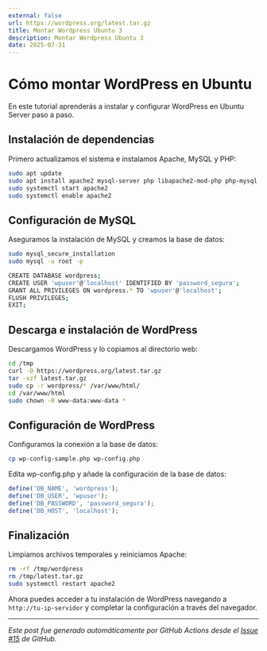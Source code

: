 ```yaml
---
external: false
url: https://wordpress.org/latest.tar.gz
title: Montar Wordpress Ubuntu 3
description: Montar Wordpress Ubuntu 3
date: 2025-07-31
---
```


# Cómo montar WordPress en Ubuntu

En este tutorial aprenderás a instalar y configurar WordPress en Ubuntu Server paso a paso.

## Instalación de dependencias

Primero actualizamos el sistema e instalamos Apache, MySQL y PHP:

```bash
sudo apt update 
sudo apt install apache2 mysql-server php libapache2-mod-php php-mysql -y 
sudo systemctl start apache2 
sudo systemctl enable apache2
```

## Configuración de MySQL

Aseguramos la instalación de MySQL y creamos la base de datos:

```bash
sudo mysql_secure_installation 
sudo mysql -u root -p 

CREATE DATABASE wordpress; 
CREATE USER 'wpuser'@'localhost' IDENTIFIED BY 'password_segura'; 
GRANT ALL PRIVILEGES ON wordpress.* TO 'wpuser'@'localhost'; 
FLUSH PRIVILEGES; 
EXIT;
```

## Descarga e instalación de WordPress

Descargamos WordPress y lo copiamos al directorio web:

```bash
cd /tmp 
curl -O https://wordpress.org/latest.tar.gz 
tar -xzf latest.tar.gz 
sudo cp -r wordpress/* /var/www/html/ 
cd /var/www/html 
sudo chown -R www-data:www-data *
```

## Configuración de WordPress

Configuramos la conexión a la base de datos:

```bash
cp wp-config-sample.php wp-config.php
```

Edita wp-config.php y añade la configuración de la base de datos:

```php
define('DB_NAME', 'wordpress'); 
define('DB_USER', 'wpuser'); 
define('DB_PASSWORD', 'password_segura'); 
define('DB_HOST', 'localhost');
```

## Finalización

Limpiamos archivos temporales y reiniciamos Apache:

```bash
rm -rf /tmp/wordpress
rm /tmp/latest.tar.gz
sudo systemctl restart apache2
```

Ahora puedes acceder a tu instalación de WordPress navegando a `http://tu-ip-servidor` y completar la configuración a través del navegador.

---

*Este post fue generado automáticamente por GitHub Actions desde el [Issue #15](https://github.com/faustocalvinio/blog-fausto/issues/15) de GitHub.*
